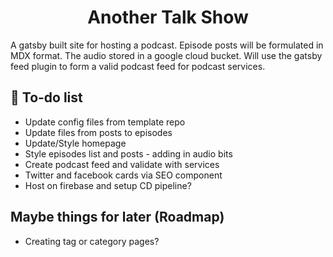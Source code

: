 <h1 align="center">
Another Talk Show
</h1>
<p>A gatsby built site for hosting a podcast. Episode posts will be formulated in MDX format. The audio stored in a google cloud bucket. Will use the gatsby feed plugin to form a valid podcast feed for podcast services.</p>

## 🚀 To-do list

- Update config files from template repo
- Update files from posts to episodes
- Update/Style homepage
- Style episodes list and posts - adding in audio bits
- Create podcast feed and validate with services
- Twitter and facebook cards via SEO component
- Host on firebase and setup CD pipeline?

## Maybe things for later (Roadmap)

- Creating tag or category pages?
